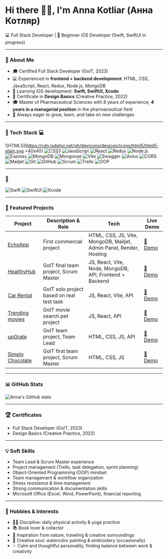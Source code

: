 # Hi there 🫰🏻, I'm Anna Kotliar (Анна Котляр)

💻 Full Stack Developer | 📱 Beginner iOS Developer (Swift, SwiftUI in progress)  

---

### 🚀 About Me
- 🎓 Certified Full Stack Developer (GoIT, 2023)  
- 💻 Experienced in **frontend + backend development**: HTML, CSS, JavaScript, React, Redux, Node.js, MongoDB  
- 📱 Learning iOS development: **Swift, SwiftUI, Xcode**  
- 🎨 Certificate in **Design Basics** (Creative Practice, 2022)  
- 🎓 Master of Pharmaceutical Sciences with 8 years of experience, **4 years in a managerial position** in the pharmaceutical field  
- 🌱 Always eager to grow, learn, and take on new challenges  

---

### 🔧 Tech Stack 💻 

![HTML5](https://cdn.jsdelivr.net/gh/devicons/devicon/icons/html5/html5-plain.svg =40x40)
![CSS3](https://cdn.jsdelivr.net/gh/devicons/devicon/icons/css3/css3-plain.svg)
![JavaScript](https://cdn.jsdelivr.net/gh/devicons/devicon/icons/javascript/javascript-plain.svg)
![React](https://cdn.jsdelivr.net/gh/devicons/devicon/icons/react/react-original.svg)
![Redux](https://cdn.jsdelivr.net/gh/devicons/devicon/icons/redux/redux-original.svg)
![Node.js](https://cdn.jsdelivr.net/gh/devicons/devicon/icons/nodejs/nodejs-plain.svg)
![Express](https://cdn.jsdelivr.net/gh/devicons/devicon/icons/express/express-original.svg)
![MongoDB](https://cdn.jsdelivr.net/gh/devicons/devicon/icons/mongodb/mongodb-plain.svg)
![Mongoose](https://cdn.jsdelivr.net/gh/devicons/devicon/icons/mongodb/mongodb-original-wordmark.svg)
![Vite](https://vitejs.dev/logo.svg)
![Swagger](https://cdn.jsdelivr.net/gh/devicons/devicon/icons/swagger/swagger-original.svg)
![Axios](https://cdn.jsdelivr.net/gh/devicons/devicon/icons/axios/axios-original.svg)
![CORS](https://img.icons8.com/ios-filled/50/000000/cors.png)
![Mailjet](https://img.icons8.com/color/48/000000/mailjet.png)
![Git](https://cdn.jsdelivr.net/gh/devicons/devicon/icons/git/git-plain.svg)
![GitHub](https://cdn.jsdelivr.net/gh/devicons/devicon/icons/github/github-original.svg)
![Scrum](https://cdn.jsdelivr.net/gh/devicons/devicon/icons/agile/agile-plain.svg)
![Trello](https://cdn.jsdelivr.net/gh/devicons/devicon/icons/trello/trello-plain.svg)
![OOP](https://cdn.jsdelivr.net/gh/devicons/devicon/icons/java/java-original.svg)

---

### 📱

![Swift](https://cdn.jsdelivr.net/gh/devicons/devicon/icons/swift/swift-original.svg)
![SwiftUI](https://img.icons8.com/color/48/000000/swiftui.png)
![Xcode](https://img.icons8.com/color/48/000000/xcode.png)

---

### 📂 Featured Projects

| Project | Description & Role | Tech | Live Demo |
|--------|------------------|------|-----------|
| [EchoApp](https://github.com/AnnaKotl/echoapp) | First commercial project | HTML, CSS, JS, Vite, MongoDB, Mailjet, Admin Panel, Render, Hosting | [🔗 Demo](https://echocode.app/) |
| [HealthyHub](https://github.com/Ne1rem/food_diary) | GoIT final team project, Scrum Master | JS, React, Vite, Node, MongoDB, API, Frontend + Backend | [🔗 Demo](https://ne1rem.github.io/food_diary/) |
| [Car Rental](https://github.com/AnnaKotl/rentcar) | GoIT solo project based on real test task | JS, React, Vite, API | [🔗 Demo](https://annakotl.github.io/RentCar/) |
| [Trending movies](https://github.com/AnnaKotl/goit-react-hw-05-movies) | GoIT movie search pet project | JS, React, API | [🔗 Demo](https://annakotl.github.io/goit-react-hw-05-movies/) |
| [upGrate](https://github.com/AnnaKotl/upGrate) | GoIT team project, Team Lead | HTML, CSS, JS, API | [🔗 Demo](https://annakotl.github.io/upGrate/) |
| [Simply Chocolate](https://github.com/Ne1rem/goit-team-project) | GoIT first team project, Scrum Master | HTML, CSS, JS | [🔗 Demo](https://ne1rem.github.io/goit-team-project/) |

---

### 📊 GitHub Stats
![Anna's GitHub stats](https://github-readme-stats.vercel.app/api?username=AnnaKotl&show_icons=true&theme=radical)  

---

### 🏆 Certificates
- Full Stack Developer (GoIT, 2023)  
- Design Basics (Creative Practice, 2022)  

---

### 💡 Soft Skills
- Team Lead & Scrum Master experience  
- Project management (Trello, task delegation, sprint planning)  
- Object-Oriented Programming (OOP) mindset  
- Team management & workflow organization  
- Stress resistance & time management  
- Strong communication & documentation skills  
- Microsoft Office (Excel, Word, PowerPoint), financial reporting  

---

### 🎨 Hobbies & Interests
- 🧘‍♀️ Discipline: daily physical activity & yoga practice  
- 📚 Book lover & collector  
- 🌿 Inspiration from nature, traveling & creative surroundings  
- 🎨 Creative soul: watercolor painting & embroidery (occasionally)  
- ✨ Calm and thoughtful personality, finding balance between work & creativity  
